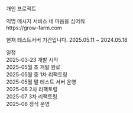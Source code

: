 <p>개인 프로젝트</p>
<p>
<div>익명 메시지 서비스 네 마음을 심어줘</div>
<div>https://grow-farm.com</div>
</p>
<p>현재 테스트서버 기간입니다. 2025.05.11 ~ 2024.05.18</p>

<p>
<div>일정</div>
<div>2025-03-23 개발 시작</div>
<div>2025-05월 초 개발 완료</div>
<div>2025-05월 중 1차 리팩토링</div>
<div>2025-05월 말 테스트 서버 운영</div>
<div>2025-06 2차 리팩토링</div>
<div>2025-07 3차 리팩토링</div>
<div>2025-08 정식 운영</div>
</p>

